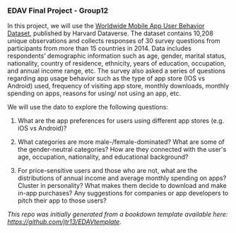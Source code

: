 ### EDAV Final Project - Group12

In this project, we will use the [Worldwide Mobile App User Behavior Dataset](https://dataverse.harvard.edu/dataset.xhtml?persistentId=doi:10.7910/DVN/27459), published by Harvard Dataverse. The dataset contains 10,208 unique observations and collects responses of 30 survey questions from participants from more than 15 countries in 2014. Data includes respondents’ demographic information such as age, gender, marital status, nationality, country of residence, ethnicity, years of education, occupation, and annual income range, etc. The survey also asked a series of questions regarding app usage behavior such as the type of app store (IOS vs Android) used, frequency of visiting app store, monthly downloads, monthly
spending on apps, reasons for using/ not using an app, etc.

We will use the dato to explore the following questions:

1. What are the app preferences for users using different app stores (e.g. iOS vs Android)?

2. What categories are more male-/female-dominated? What are some of the
gender-neutral categories? How are they connected with the user's age, occupation,
nationality, and educational background?

3. For price-sensitive users and those who are not, what are the distributions of annual income and average monthly spending on apps? Cluster in personality? What makes them decide to download and make in-app purchases? Any suggestions for companies or app developers to pitch their app to those users?

*This repo was initially generated from a bookdown template available here: https://github.com/jtr13/EDAVtemplate.*	
